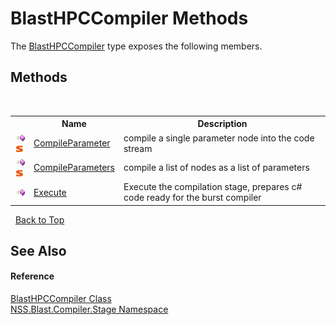 # BlastHPCCompiler Methods
 

The <a href="5743761a-d108-af73-0e23-c99904f76a7a">BlastHPCCompiler</a> type exposes the following members.


## Methods
&nbsp;<table><tr><th></th><th>Name</th><th>Description</th></tr><tr><td>![Public method](media/pubmethod.gif "Public method")![Static member](media/static.gif "Static member")</td><td><a href="f6503c24-0c24-bdd4-15dc-9f2d1b744f4a">CompileParameter</a></td><td>
compile a single parameter node into the code stream</td></tr><tr><td>![Public method](media/pubmethod.gif "Public method")![Static member](media/static.gif "Static member")</td><td><a href="d8e69618-c42f-886a-fb15-b04a8db34d93">CompileParameters</a></td><td>
compile a list of nodes as a list of parameters</td></tr><tr><td>![Public method](media/pubmethod.gif "Public method")</td><td><a href="d2e14923-f2cf-fa3a-f8b1-7f27267ee374">Execute</a></td><td>
Execute the compilation stage, prepares c# code ready for the burst compiler</td></tr></table>&nbsp;
<a href="#blasthpccompiler-methods">Back to Top</a>

## See Also


#### Reference
<a href="5743761a-d108-af73-0e23-c99904f76a7a">BlastHPCCompiler Class</a><br /><a href="f44e629d-16ad-ce78-c6d1-bb239589698b">NSS.Blast.Compiler.Stage Namespace</a><br />